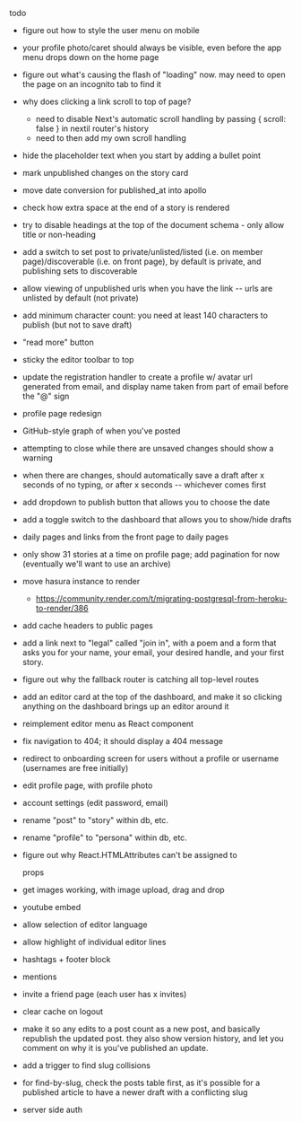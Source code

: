 todo

- figure out how to style the user menu on mobile
- your profile photo/caret should always be visible, even before the app menu
  drops down on the home page

- figure out what's causing the flash of "loading" now. may need to open the
  page on an incognito tab to find it

- why does clicking a link scroll to top of page?
  * need to disable Next's automatic scroll handling by passing { scroll: false }
    in nextil router's history
  * need to then add my own scroll handling

- hide the placeholder text when you start by adding a bullet point
- mark unpublished changes on the story card
- move date conversion for published_at into apollo
- check how extra space at the end of a story is rendered
- try to disable headings at the top of the document schema - only allow title or non-heading
- add a switch to set post to private/unlisted/listed (i.e. on member page)/discoverable (i.e. on front page),
  by default is private, and publishing sets to discoverable
- allow viewing of unpublished urls when you have the link -- urls are unlisted by default (not private)
- add minimum character count: you need at least 140 characters to publish
  (but not to save draft)

- "read more" button
- sticky the editor toolbar to top

- update the registration handler to create a profile w/ avatar url
  generated from email, and display name taken from part of email
  before the "@" sign

- profile page redesign
- GitHub-style graph of when you've posted

- attempting to close while there are unsaved changes should show a warning
- when there are changes, should automatically save a draft after x seconds of
  no typing, or after x seconds -- whichever comes first
- add dropdown to publish button that allows you to choose the date
- add a toggle switch to the dashboard that allows you to show/hide drafts
- daily pages and links from the front page to daily pages
- only show 31 stories at a time on profile page; add pagination for now
  (eventually we'll want to use an archive)

- move hasura instance to render
  * https://community.render.com/t/migrating-postgresql-from-heroku-to-render/386
- add cache headers to public pages

- add a link next to "legal" called "join in", with a poem and a form that
  asks you for your name, your email, your desired handle, and your first story.

- figure out why the fallback router is catching all top-level routes

- add an editor card at the top of the dashboard, and make it so clicking
  anything on the dashboard brings up an editor around it
- reimplement editor menu as React component
- fix navigation to 404; it should display a 404 message
- redirect to onboarding screen for users without a profile or username (usernames are free initially)
- edit profile page, with profile photo
- account settings (edit password, email)

- rename "post" to "story" within db, etc.
- rename "profile" to "persona" within db, etc.
- figure out why React.HTMLAttributes can't be assigned to <div> props

- get images working, with image upload, drag and drop
- youtube embed
- allow selection of editor language
- allow highlight of individual editor lines
- hashtags + footer block
- mentions

- invite a friend page (each user has x invites)

- clear cache on logout

- make it so any edits to a post count as a new post, and basically republish
  the updated post. they also show version history, and let you comment on
  why it is you've published an update.

- add a trigger to find slug collisions 
- for find-by-slug, check the posts table first, as it's possible for a
  published article to have a newer draft with a conflicting slug

- server side auth
